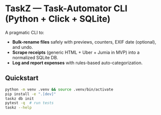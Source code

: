 # TaskZ — Task-Automator CLI (Python + Click + SQLite)

A pragmatic CLI to:
- **Bulk-rename files** safely with previews, counters, EXIF date (optional), and undo.
- **Scrape receipts** (generic HTML + Uber + Jumia in MVP) into a normalized SQLite DB.
- **Log and report expenses** with rules-based auto-categorization.

## Quickstart
```bash
python -m venv .venv && source .venv/bin/activate
pip install -e ".[dev]"
taskz db init
pytest -q  # run tests
taskz --help
